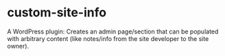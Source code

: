 custom-site-info
================

A WordPress plugin: Creates an admin page/section that can be populated with arbitrary content (like notes/info from the site developer to the site owner).